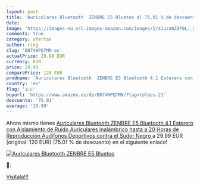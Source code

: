 ```yaml
---
layout: post
title: 'Auriculares Bluetooth  ZENBRE E5 Bluetoo al 75.01 % de descuento'
date: 
image: 'https://images-eu.ssl-images-amazon.com/images/I/41uza0ZdP0L._SL200_.jpg'
comments: true
category: ofertas
author: ring
slug: 'B074WPQ7MN-es'
actualPrice: 29.99 EUR
currency: EUR
price: 29.99
comparePrice: 120 EUR
prodname: 'Auriculares Bluetooth  ZENBRE E5 Bluetooth 4.1 Esterero con Aislamiento de Ruido  Auriculares inalámbrico hasta a 20 Horas de Reproducción  Audífonos Deportivos contra el Sudor  Negro '
country: 'es'
flag: '🇪🇸'
buyurl: 'https://www.amazon.es/dp/B074WPQ7MN/?tag=tolees-21'
descuento: '75.01'
average: '29.99'
---
```


Ahora mismo tienes [Auriculares Bluetooth  ZENBRE E5 Bluetooth 4.1 Esterero con Aislamiento de Ruido  Auriculares inalámbrico hasta a 20 Horas de Reproducción  Audífonos Deportivos contra el Sudor  Negro ](https://www.amazon.es/dp/B074WPQ7MN/?tag=tolees-21) a 29.99 EUR (original: 120 EUR) (75.01 %  de descuento) en el siguiente enlace!

[![Auriculares Bluetooth  ZENBRE E5 Bluetoo](https://images-eu.ssl-images-amazon.com/images/I/41uza0ZdP0L._SL200_.jpg)](https://www.amazon.es/dp/B074WPQ7MN/?tag=tolees-21)

🔎:


[Visítala!!!](https://www.amazon.es/dp/B074WPQ7MN/?tag=tolees-21)
